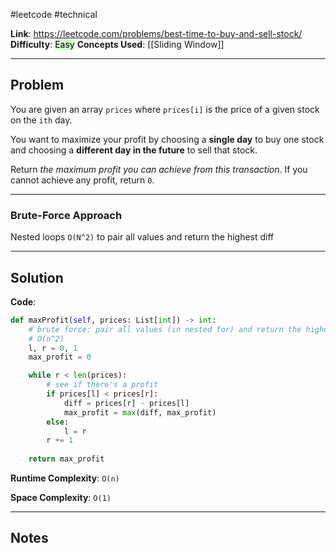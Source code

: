 #leetcode #technical

**Link**: https://leetcode.com/problems/best-time-to-buy-and-sell-stock/
**Difficulty**: <mark style="background: #BBFABBA6;">Easy</mark>
**Concepts Used**: [[Sliding Window]]

---
## Problem
You are given an array `prices` where `prices[i]` is the price of a given stock on the `ith` day.

You want to maximize your profit by choosing a **single day** to buy one stock and choosing a **different day in the future** to sell that stock.

Return _the maximum profit you can achieve from this transaction_. If you cannot achieve any profit, return `0`.

---
### Brute-Force Approach
Nested loops `O(N^2)` to pair all values and return the highest diff

---
## Solution

**Code**:
```python
def maxProfit(self, prices: List[int]) -> int:
	# brute force: pair all values (in nested for) and return the highest diff
	# O(n^2)
	l, r = 0, 1
	max_profit = 0

	while r < len(prices):
		# see if there's a profit
		if prices[l] < prices[r]:
			diff = prices[r] - prices[l]
			max_profit = max(diff, max_profit)
		else:
			l = r
		r += 1
	
	return max_profit
```

**Runtime Complexity**: `O(n)`

**Space Complexity**: `O(1)`

---
## Notes

